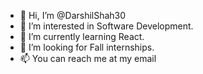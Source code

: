 - 👋 Hi, I’m @DarshilShah30
- 👀 I’m interested in Software Development.
- 🌱 I’m currently learning React.
- 💞️ I’m looking for Fall internships.
- 📫 You can reach me at my <href>email</email>

<!---
DarshilShah30/DarshilShah30 is a ✨ special ✨ repository because its `README.md` (this file) appears on your GitHub profile.
You can click the Preview link to take a look at your changes.
--->
